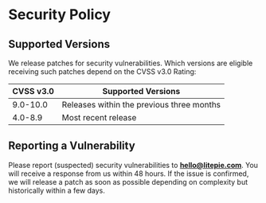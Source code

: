 # Security Policy

## Supported Versions

We release patches for security vulnerabilities. Which versions are eligible receiving such patches depend on the CVSS v3.0 Rating:

| CVSS v3.0 | Supported Versions                        |
| --------- | ----------------------------------------- |
| 9.0-10.0  | Releases within the previous three months |
| 4.0-8.9   | Most recent release                       |

## Reporting a Vulnerability

Please report (suspected) security vulnerabilities to **[hello@litepie.com](mailto:hello@litepie.com)**. You will receive a response from us within 48 hours. If the issue is confirmed, we will release a patch as soon as possible depending on complexity but historically within a few days.
